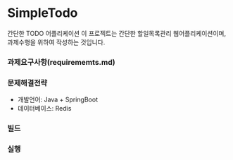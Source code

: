# SimpleTodo
간단한 TODO 어플리케이션
이 프로젝트는 간단한 할일목록관리 웹어플리케이션이며, 과제수행을 위하여 작성하는 것입니다.

### 과제요구사항(requirememts.md)

### 문제해결전략
* 개발언어: Java + SpringBoot
* 데이터베이스: Redis

### 빌드

### 실행
